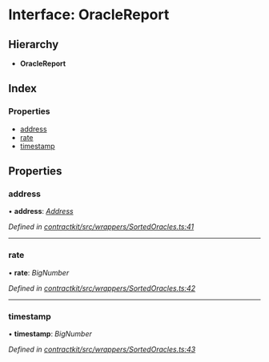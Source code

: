 # Interface: OracleReport

## Hierarchy

* **OracleReport**

## Index

### Properties

* [address](_wrappers_sortedoracles_.oraclereport.md#address)
* [rate](_wrappers_sortedoracles_.oraclereport.md#rate)
* [timestamp](_wrappers_sortedoracles_.oraclereport.md#timestamp)

## Properties

###  address

• **address**: *[Address](../modules/_base_.md#address)*

*Defined in [contractkit/src/wrappers/SortedOracles.ts:41](https://github.com/celo-org/celo-monorepo/blob/master/packages/contractkit/src/wrappers/SortedOracles.ts#L41)*

___

###  rate

• **rate**: *BigNumber*

*Defined in [contractkit/src/wrappers/SortedOracles.ts:42](https://github.com/celo-org/celo-monorepo/blob/master/packages/contractkit/src/wrappers/SortedOracles.ts#L42)*

___

###  timestamp

• **timestamp**: *BigNumber*

*Defined in [contractkit/src/wrappers/SortedOracles.ts:43](https://github.com/celo-org/celo-monorepo/blob/master/packages/contractkit/src/wrappers/SortedOracles.ts#L43)*
